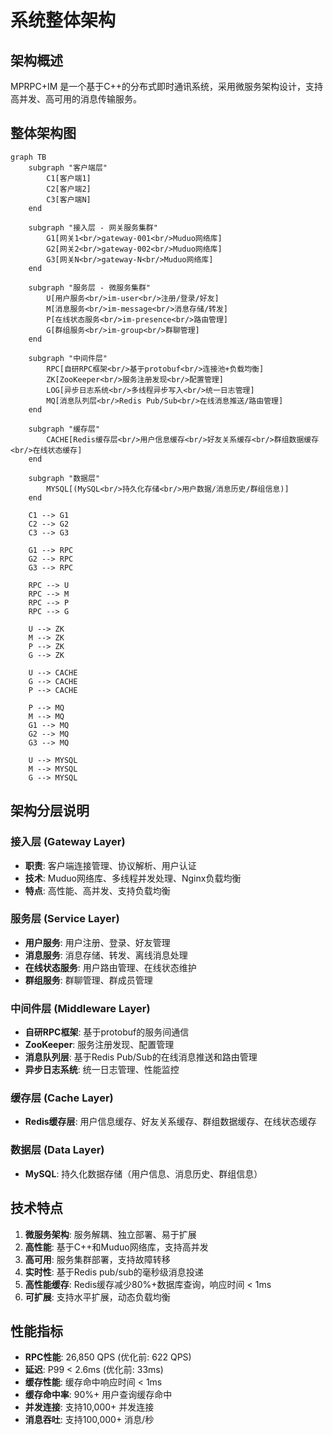 # 系统整体架构

## 架构概述

MPRPC+IM 是一个基于C++的分布式即时通讯系统，采用微服务架构设计，支持高并发、高可用的消息传输服务。

## 整体架构图

```mermaid
graph TB
    subgraph "客户端层"
        C1[客户端1]
        C2[客户端2]
        C3[客户端N]
    end
    
    subgraph "接入层 - 网关服务集群"
        G1[网关1<br/>gateway-001<br/>Muduo网络库]
        G2[网关2<br/>gateway-002<br/>Muduo网络库]
        G3[网关N<br/>gateway-N<br/>Muduo网络库]
    end
    
    subgraph "服务层 - 微服务集群"
        U[用户服务<br/>im-user<br/>注册/登录/好友]
        M[消息服务<br/>im-message<br/>消息存储/转发]
        P[在线状态服务<br/>im-presence<br/>路由管理]
        G[群组服务<br/>im-group<br/>群聊管理]
    end
    
    subgraph "中间件层"
        RPC[自研RPC框架<br/>基于protobuf<br/>连接池+负载均衡]
        ZK[ZooKeeper<br/>服务注册发现<br/>配置管理]
        LOG[异步日志系统<br/>多线程异步写入<br/>统一日志管理]
        MQ[消息队列层<br/>Redis Pub/Sub<br/>在线消息推送/路由管理]
    end
    
    subgraph "缓存层"
        CACHE[Redis缓存层<br/>用户信息缓存<br/>好友关系缓存<br/>群组数据缓存<br/>在线状态缓存]
    end
    
    subgraph "数据层"
        MYSQL[(MySQL<br/>持久化存储<br/>用户数据/消息历史/群组信息)]
    end
    
    C1 --> G1
    C2 --> G2
    C3 --> G3
    
    G1 --> RPC
    G2 --> RPC
    G3 --> RPC
    
    RPC --> U
    RPC --> M
    RPC --> P
    RPC --> G
    
    U --> ZK
    M --> ZK
    P --> ZK
    G --> ZK
    
    U --> CACHE
    G --> CACHE
    P --> CACHE
    
    P --> MQ
    M --> MQ
    G1 --> MQ
    G2 --> MQ
    G3 --> MQ
    
    U --> MYSQL
    M --> MYSQL
    G --> MYSQL
```

## 架构分层说明

### 接入层 (Gateway Layer)
- **职责**: 客户端连接管理、协议解析、用户认证
- **技术**: Muduo网络库、多线程并发处理、Nginx负载均衡
- **特点**: 高性能、高并发、支持负载均衡

### 服务层 (Service Layer)
- **用户服务**: 用户注册、登录、好友管理
- **消息服务**: 消息存储、转发、离线消息处理
- **在线状态服务**: 用户路由管理、在线状态维护
- **群组服务**: 群聊管理、群成员管理

### 中间件层 (Middleware Layer)
- **自研RPC框架**: 基于protobuf的服务间通信
- **ZooKeeper**: 服务注册发现、配置管理
- **消息队列层**: 基于Redis Pub/Sub的在线消息推送和路由管理
- **异步日志系统**: 统一日志管理、性能监控

### 缓存层 (Cache Layer)
- **Redis缓存层**: 用户信息缓存、好友关系缓存、群组数据缓存、在线状态缓存

### 数据层 (Data Layer)
- **MySQL**: 持久化数据存储（用户信息、消息历史、群组信息）

## 技术特点

1. **微服务架构**: 服务解耦、独立部署、易于扩展
2. **高性能**: 基于C++和Muduo网络库，支持高并发
3. **高可用**: 服务集群部署，支持故障转移
4. **实时性**: 基于Redis pub/sub的毫秒级消息投递
5. **高性能缓存**: Redis缓存减少80%+数据库查询，响应时间 < 1ms
6. **可扩展**: 支持水平扩展，动态负载均衡

## 性能指标

- **RPC性能**: 26,850 QPS (优化前: 622 QPS)
- **延迟**: P99 < 2.6ms (优化前: 33ms)
- **缓存性能**: 缓存命中响应时间 < 1ms
- **缓存命中率**: 90%+ 用户查询缓存命中
- **并发连接**: 支持10,000+ 并发连接
- **消息吞吐**: 支持100,000+ 消息/秒
